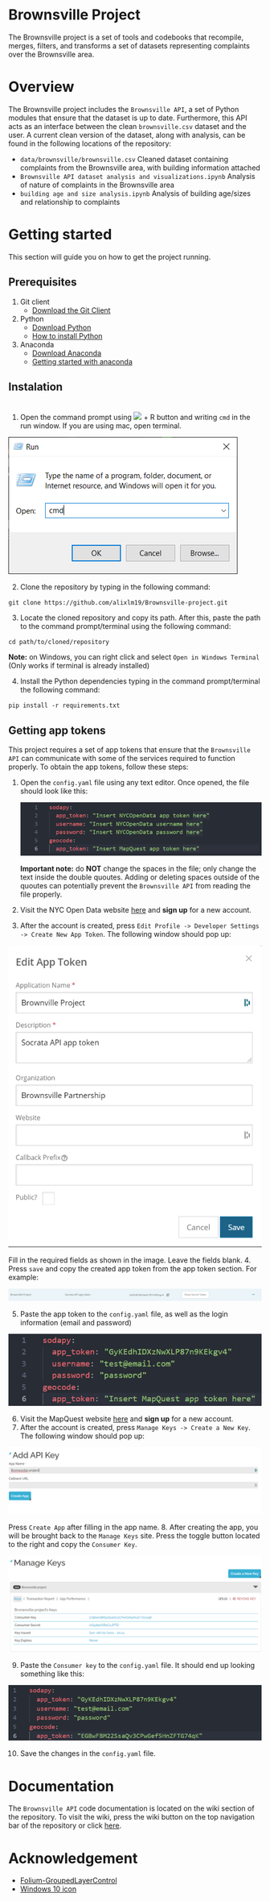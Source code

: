 # Brownsville Project
The Brownsville project is a set of tools and codebooks that recompile, merges, filters, and transforms a set of datasets representing complaints over the Brownsville area.

# Overview
The Brownsville project includes the `Brownsville API`, a set of Python modules that ensure that the dataset is up to date. Furthermore, this API acts as an interface between the clean `brownsville.csv` dataset and the user. A current clean version of the dataset, along with analysis, can be found in the following locations of the repository:

- `data/brownsville/brownsville.csv` Cleaned dataset containing complaints from the Brownsville area, with building information attached
- `Brownsville API dataset analysis and visualizations.ipynb` Analysis of nature of complaints in the Brownsville area
- `building age and size analysis.ipynb` Analysis of building age/sizes and relationship to complaints

# Getting started
This section will guide you on how to get the project running. 

## Prerequisites
1. Git client
   - [Download the Git Client](Git)
2. Python 
   - [Download Python]()
   - [How to install Python](install-python)
3. Anaconda 
   - [Download Anaconda](Anaconda)
   - [Getting started with anaconda](getting-started-anaconda)
  
## Instalation
1. Open the command prompt using <img src="https://cdn.icon-icons.com/icons2/813/PNG/512/windows-10_icon-icons.com_66166.png" width="15em" style="padding-top:20px;"> + R button and writing `cmd` in the run window. If you are using mac, open terminal.

![](/documentation/images/run.png)

2. Clone the repository by typing in the following command:
```
git clone https://github.com/alixlm19/Brownsville-project.git
```
3. Locate the cloned repository and copy its path. After this, paste the path to the command prompt/terminal using the following command:
```
cd path/to/cloned/repository
```
**Note:** on Windows, you can right click and select `Open in Windows Terminal` (Only works if terminal is already installed)

4. Install the Python dependencies typing in the command prompt/terminal the following command:
```
pip install -r requirements.txt
```

## Getting app tokens
This project requires a set of app tokens that ensure that the `Brownsville API` can communicate with some of the services required to function properly. To obtain the app tokens, follow these steps: 

1. Open the `config.yaml` file using any text editor. Once opened, the file should look like this: 

   ![](documentation/images/config.png)

   **Important note:** do **NOT** change the spaces in the file; only change the text inside the double quoutes. Adding or deleting spaces outside of the quoutes can potentially prevent the `Brownsville API` from reading the file properly.

2. Visit the NYC Open Data website [here](nycopendata) and **sign up** for a new account. 
3. After the account is created, press `Edit Profile -> Developer Settings -> Create New App Token`. The following window should pop up:

![](documentation/images/socrata.png)

Fill in the required fields as shown in the image. Leave the fields blank.
4. Press `save` and copy the created app token from the app token section. For example: 

![](documentation/images/app-token-socrata.png)

5. Paste the app token to the `config.yaml` file, as well as the login information (email and password)

![](documentation/images/config-2.png)

6. Visit the MapQuest website [here](mapquest) and **sign up** for a new account. 
7. After the account is created, press `Manage Keys -> Create a New Key`. The following window should pop up:

![](documentation/images/mapquest.png)

Press `Create App` after filling in the app name. 
8. After creating the app, you will be brought back to the `Manage Keys` site. Press the toggle button located to the right and copy the `Consumer Key`. 

![](documentation/images/app-token-mapquest.png)

9. Paste the `Consumer key` to the `config.yaml` file. It should end up looking something like this: 

![](documentation/images/config-3.png)

10. Save the changes in the `config.yaml` file. 
# Documentation
The `Brownsville API` code documentation is located on the wiki section of the repository. To visit the wiki, press the wiki button on the top navigation bar of the repository or click [here](wiki).

# Acknowledgement
- [Folium-GroupedLayerControl](glc)
- [Windows 10 icon][windows 10]


[glc]:https://github.com/othneildrew/Best-README-Template#license

[Python]:https://www.python.org/downloads/
[install-python]:https://www.youtube.com/watch?v=xCixkaXrVMI

[Git]:https://git-scm.com/downloads
[install-git]:https://www.youtube.com/watch?v=xCixkaXrVMI

[Anaconda]:https://www.anaconda.com/products/individual#Downloads
[getting-started-anaconda]:https://docs.anaconda.com/anaconda/user-guide/getting-started/

[windows 10]: https://icon-icons.com/icon/windows-10-social-network/66166

[nycopendata]:https://data.cityofnewyork.us/signup

[mapquest]:https://developer.mapquest.com/plan_purchase/steps/business_edition/business_edition_free/register

[wiki]:https://github.com/alixlm19/Brownsville-project/wiki
